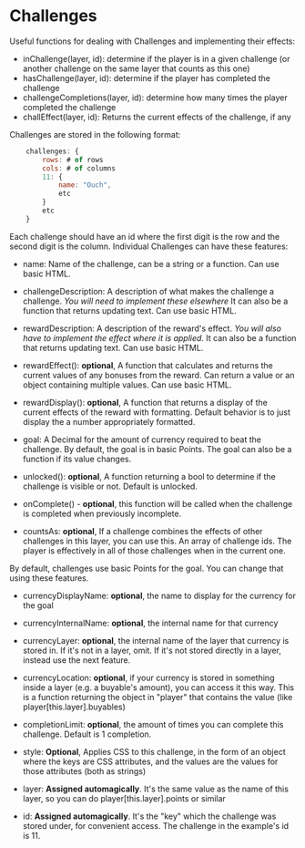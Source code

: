 # Challenges

Useful functions for dealing with Challenges and implementing their effects:

- inChallenge(layer, id): determine if the player is in a given challenge (or another challenge on the same layer that counts as this one)
- hasChallenge(layer, id): determine if the player has completed the challenge
- challengeCompletions(layer, id): determine how many times the player completed the challenge
- challEffect(layer, id): Returns the current effects of the challenge, if any


Challenges are stored in the following format:

```js
    challenges: {
        rows: # of rows
        cols: # of columns
        11: {
            name: "Ouch",
            etc
        }
        etc
    }
```

Each challenge should have an id where the first digit is the row and the second digit is the column.
Individual Challenges can have these features:

- name: Name of the challenge, can be a string or a function. Can use basic HTML.

- challengeDescription: A description of what makes the challenge a challenge. *You will need to implement these elsewhere*
        It can also be a function that returns updating text. Can use basic HTML.

- rewardDescription: A description of the reward's effect. *You will also have to implement the effect where it is applied.*
          It can also be a function that returns updating text. Can use basic HTML.

- rewardEffect(): **optional**, A function that calculates and returns the current values of any bonuses from the reward.
    Can return a value or an object containing multiple values. Can use basic HTML.

- rewardDisplay(): **optional**, A function that returns a display of the current effects of the reward with 
                     formatting. Default behavior is to just display the a number appropriately formatted.

- goal: A Decimal for the amount of currency required to beat the challenge. By default, the goal is in basic Points.
        The goal can also be a function if its value changes.

- unlocked(): **optional**, A function returning a bool to determine if the challenge is visible or not. Default is unlocked.

- onComplete() - **optional**, this function will be called when the challenge is completed when previously incomplete.

- countsAs: **optional**, If a challenge combines the effects of other challenges in this layer, you can use this.
            An array of challenge ids. The player is effectively in all of those challenges when in the current one.

By default, challenges use basic Points for the goal. You can change that using these features.
- currencyDisplayName: **optional**, the name to display for the currency for the goal
- currencyInternalName: **optional**, the internal name for that currency
- currencyLayer: **optional**, the internal name of the layer that currency is stored in.
                 If it's not in a layer, omit. If it's not stored directly in a layer, instead use the next feature.
- currencyLocation: **optional**, if your currency is stored in something inside a layer (e.g. a buyable's amount), you can access it this way.
                    This is a function returning the object in "player" that contains the value (like player[this.layer].buyables)

- completionLimit: **optional**, the amount of times you can complete this challenge. Default is 1 completion.

- style: **Optional**, Applies CSS to this challenge, in the form of an object where the keys are CSS attributes,
         and the values are the values for those attributes (both as strings)

- layer: **Assigned automagically**. It's the same value as the name of this layer, so you can do player[this.layer].points or similar

- id: **Assigned automagically**. It's the "key" which the challenge was stored under, for convenient access.
      The challenge in the example's id is 11.